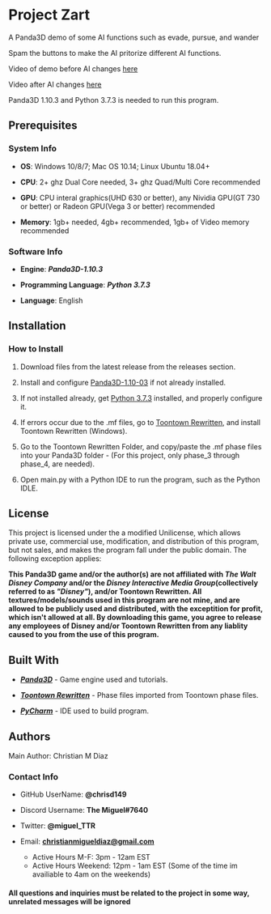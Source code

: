 # Project Zart
A Panda3D demo of some AI functions such as evade, pursue, and wander

Spam the buttons to make the AI pritorize different AI functions.

Video of demo before AI changes [here](https://www.youtube.com/watch?v=N_ijwWWjZuk&feature=youtu.be)

Video after AI changes [here](https://youtu.be/5YgYSdcfTYU)

Panda3D 1.10.3 and Python 3.7.3 is needed to run this program.

<h2>Prerequisites</h2>

<h3>System Info</h3>	

*	**OS**: Windows 10/8/7; Mac OS 10.14; Linux Ubuntu 18.04+

*	**CPU**: 2+ ghz Dual Core needed, 3+ ghz Quad/Multi Core recommended

*	**GPU**: CPU interal graphics(UHD 630 or better), any Nividia GPU(GT 730 or better) or Radeon GPU(Vega 3 or better) recommended

*	**Memory**: 1gb+ needed, 4gb+ recommended, 1gb+ of Video memory recommended

<h3>Software Info</h3>

*	**Engine**: ***Panda3D-1.10.3***

*	**Programming Language**: ***Python 3.7.3***

*	**Language**: English

<h2>Installation</h2>

<h3>How to Install</h3>
	
1.	Download files from the latest release from the releases section.

2.	Install and configure [Panda3D-1.10-03](www.panda3d.org/download/sdk-1-10-3) if not already installed.

4.	If not installed already, get [Python 3.7.3](www.python.org/downloads) installed, and properly configure it.

4.	If errors occur due to the .mf files, go to [Toontown Rewritten](www.toontownrewritten.com/play), and install Toontown Rewritten (Windows).

5.	Go to the Toontown Rewritten Folder, and copy/paste the .mf phase files into your Panda3D folder 
		- (For this project, only phase_3 through phase_4, are needed). 
		
6.	Open main.py with a Python IDE to run the program, such as the Python IDLE.

<h2>License</h2>

This project is licensed under the a modified Unilicense, which allows private use, commercial use, modification, and distribution of this program, but not sales, and makes the program fall under the public domain.  The following exception applies:

**This Panda3D game and/or the author(s) are not affiliated with *The Walt Disney Company* and/or the *Disney Interactive Media Group*(collectively referred to as *"Disney"*), and/or Toontown Rewritten.  All textures/models/sounds used in this program are not mine, and are allowed to be publicly used and distributed, with the exceptition for profit, which isn't allowed at all.  By downloading this game, you agree to release any employees of Disney and/or Toontown Rewritten from any liablity caused to you from the use of this program.**


<h2>Built With</h2>

*	[***Panda3D***](https://www.panda3d.org/) - Game engine used and tutorials.

*	[***Toontown Rewritten***](https://www.toontownrewritten.com/) - Phase files imported from Toontown phase files.

*	[***PyCharm***](https://www.jetbrains.com/pycharm/) - IDE used to build program.

<h2>Authors</h2>

Main Author: Christian M Diaz

<h3>Contact Info</h3>

*	GitHub UserName: **@chrisd149**

*	Discord Username: **The Miguel#7640**

*	Twitter: **@miguel_TTR**

* Email: **christianmigueldiaz@gmail.com**
	* Active Hours M-F: 3pm - 12am EST
	* Active Hours Weekend: 12pm - 1am EST (Some of the time im availiable to 4am on the weekends)

<h4>All questions and inquiries must be related to the project in some way, unrelated messages will be ignored</h4>


